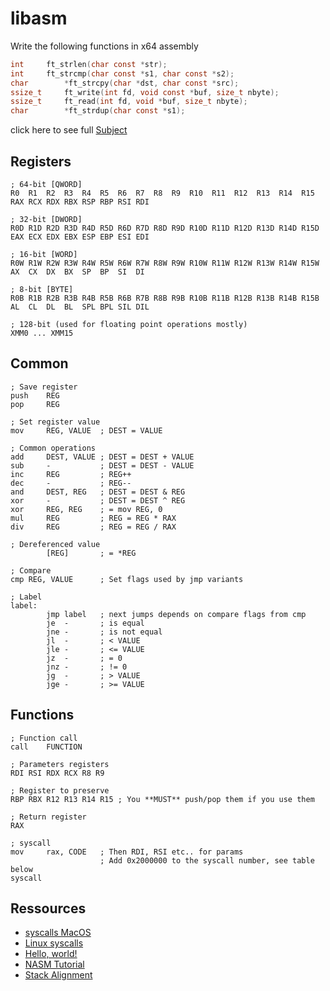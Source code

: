 # libasm

Write the following functions in x64 assembly

```C
int		ft_strlen(char const *str);
int		ft_strcmp(char const *s1, char const *s2);
char		*ft_strcpy(char *dst, char const *src);
ssize_t		ft_write(int fd, void const *buf, size_t nbyte);
ssize_t		ft_read(int fd, void *buf, size_t nbyte);
char		*ft_strdup(char const *s1);
```
click here to see full [Subject][1]

## Registers

```
; 64-bit [QWORD]
R0  R1  R2  R3  R4  R5  R6  R7  R8  R9  R10  R11  R12  R13  R14  R15
RAX RCX RDX RBX RSP RBP RSI RDI

; 32-bit [DWORD]
R0D R1D R2D R3D R4D R5D R6D R7D R8D R9D R10D R11D R12D R13D R14D R15D
EAX ECX EDX EBX ESP EBP ESI EDI

; 16-bit [WORD]
R0W R1W R2W R3W R4W R5W R6W R7W R8W R9W R10W R11W R12W R13W R14W R15W
AX  CX  DX  BX  SP  BP  SI  DI

; 8-bit [BYTE]
R0B R1B R2B R3B R4B R5B R6B R7B R8B R9B R10B R11B R12B R13B R14B R15B
AL  CL  DL  BL  SPL BPL SIL DIL

; 128-bit (used for floating point operations mostly)
XMM0 ... XMM15
```

## Common

```
; Save register
push	REG
pop		REG

; Set register value
mov		REG, VALUE	; DEST = VALUE

; Common operations
add		DEST, VALUE	; DEST = DEST + VALUE
sub		-			; DEST = DEST - VALUE
inc		REG			; REG++
dec		-			; REG--
and		DEST, REG	; DEST = DEST & REG
xor		-			; DEST = DEST ^ REG
xor		REG, REG	; = mov	REG, 0
mul		REG			; REG = REG * RAX
div		REG			; REG = REG / RAX

; Dereferenced value
		[REG]		; = *REG

; Compare
cmp	REG, VALUE		; Set flags used by jmp variants

; Label
label:
		jmp	label	; next jumps depends on compare flags from cmp
		je	-		; is equal
		jne	-		; is not equal
		jl	-		; < VALUE
		jle	-		; <= VALUE
		jz	-		; = 0
		jnz	-		; != 0
		jg	-		; > VALUE
		jge	-		; >= VALUE
```

## Functions

```
; Function call
call	FUNCTION

; Parameters registers
RDI RSI RDX RCX R8 R9

; Register to preserve
RBP RBX R12 R13 R14 R15	; You **MUST** push/pop them if you use them

; Return register
RAX

; syscall
mov		rax, CODE	; Then RDI, RSI etc.. for params
					; Add 0x2000000 to the syscall number, see table below
syscall
```

## Ressources

* [syscalls MacOS](https://opensource.apple.com/source/xnu/xnu-1504.3.12/bsd/kern/syscalls.master)
* [Linux syscalls](https://blog.rchapman.org/posts/Linux_System_Call_Table_for_x86_64/)
* [Hello, world!](https://gist.github.com/FiloSottile/7125822)
* [NASM Tutorial](https://cs.lmu.edu/~ray/notes/nasmtutorial/)
* [Stack Alignment](https://forum.nasm.us/index.php?topic=1689.0)

[1]: https://github.com/bMicheal42/libasm/blob/master/libasm.pdf

